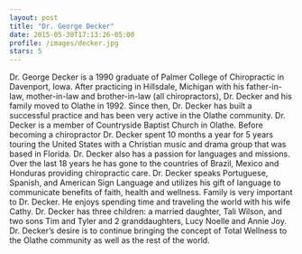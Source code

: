 ```yaml
---
layout: post
title: "Dr. George Decker"
date: 2015-05-30T17:13:26-05:00
profile: /images/decker.jpg
stars: 5
---
```



Dr. George Decker is a 1990 graduate of Palmer College of Chiropractic in Davenport, Iowa. After practicing in Hillsdale, Michigan with his father-in-law, mother-in-law and brother-in-law (all chiropractors), Dr. Decker and his family moved to Olathe in 1992. Since then, Dr. Decker has built a successful practice and has been very active in the Olathe community. Dr. Decker is a member of Countryside Baptist Church in Olathe. Before becoming a chiropractor Dr. Decker spent 10 months a year for 5 years touring the United States with a Christian music and drama group that was based in Florida. Dr. Decker also has a passion for languages and missions. Over the last 18 years he has gone to the countries of Brazil, Mexico and Honduras providing chiropractic care. Dr. Decker speaks Portuguese, Spanish, and American Sign Language and utilizes his gift of language to communicate benefits of faith, health and wellness. Family is very important to  Dr. Decker.  He enjoys spending time and traveling the world with his wife Cathy. Dr. Decker has three children: a married daughter, Tali Wilson, and two sons Tim and Tyler and 2 granddaughters, Lucy Noelle and Annie Joy.  Dr. Decker’s desire is to continue bringing the concept of Total Wellness to the Olathe community as well as the rest of the world. 
